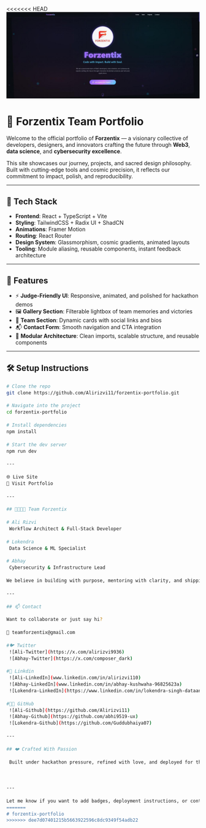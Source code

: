 <<<<<<< HEAD
![Dashbord](/Front.png)
# 🌌 Forzentix Team Portfolio

Welcome to the official portfolio of **Forzentix** — a visionary collective of developers, designers, and innovators crafting the future through **Web3**, **data science**, and **cybersecurity excellence**.

This site showcases our journey, projects, and sacred design philosophy. Built with cutting-edge tools and cosmic precision, it reflects our commitment to impact, polish, and reproducibility.

---

## 🚀 Tech Stack

- **Frontend**: React + TypeScript + Vite  
- **Styling**: TailwindCSS + Radix UI + ShadCN  
- **Animations**: Framer Motion  
- **Routing**: React Router  
- **Design System**: Glassmorphism, cosmic gradients, animated layouts  
- **Tooling**: Module aliasing, reusable components, instant feedback architecture

---

## 🧠 Features

- ⚡ **Judge-Friendly UI**: Responsive, animated, and polished for hackathon demos  
- 🖼️ **Gallery Section**: Filterable lightbox of team memories and victories  
- 👥 **Team Section**: Dynamic cards with social links and bios  
- 📬 **Contact Form**: Smooth navigation and CTA integration  
- 🧩 **Modular Architecture**: Clean imports, scalable structure, and reusable components

---

## 🛠️ Setup Instructions

```bash
# Clone the repo
git clone https://github.com/Alirizvi11/forzentix-portfolio.git

# Navigate into the project
cd forzentix-portfolio

# Install dependencies
npm install

# Start the dev server
npm run dev

---

🌐 Live Site
🔗 Visit Portfolio 

---

## 👨‍👩‍👧‍👦 Team Forzentix

# Ali Rizvi 
 Workflow Architect & Full-Stack Developer

# Lokendra 
 Data Science & ML Specialist

# Abhay 
 Cybersecurity & Infrastructure Lead

We believe in building with purpose, mentoring with clarity, and shipping with polish.

---

## 📫 Contact

Want to collaborate or just say hi?

📧 teamforzentix@gmail.com

#🐦 Twitter 
 ![Ali-Twitter](https://x.com/alirizvi9936)
 ![Abhay-Twitter](https://x.com/composer_dark)  

#💼 Linkdin
 ![Ali-LinkedIn](www.linkedin.com/in/alirizvi110)
 ![Abhay-LinkedIn](www.linkedin.com/in/abhay-kushwaha-96825623a)
 ![Lokendra-LinkedIn](https://www.linkedin.com/in/lokendra-singh-dataanalyst/)

#🧑‍💻 GitHub
 ![Ali-Github](https://github.com/Alirizvi11)
 ![Abhay-Github](https://github.com/abhi9519-ux)
 ![Lokendra-Github](https://github.com/Guddubhaiya07)

---

## ❤️ Crafted With Passion

 Built under hackathon pressure, refined with love, and deployed for the world to see. This isn’t just a portfolio—it’s a sacred space for innovation.



---

Let me know if you want to add badges, deployment instructions, or contribution guidelines. We can even turn this into a Notion-style landing page or GitHub profile README. You're building something special, and I’m here to help it shine 🌟. 
=======
# forzentix-portfolio
>>>>>>> dee7d07401215b5663922596c8dc9349f54adb22
